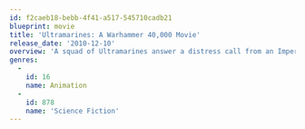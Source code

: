 ```yaml
---
id: f2caeb18-bebb-4f41-a517-545710cadb21
blueprint: movie
title: 'Ultramarines: A Warhammer 40,000 Movie'
release_date: '2010-12-10'
overview: 'A squad of Ultramarines answer a distress call from an Imperial Shrine World. A full Company of Imperial Fists was stationed there, but there is no answer from them. The squad investigates to find out what has happened there.'
genres:
  -
    id: 16
    name: Animation
  -
    id: 878
    name: 'Science Fiction'
---
```

